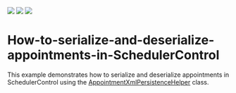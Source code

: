<!-- default badges list -->
![](https://img.shields.io/endpoint?url=https://codecentral.devexpress.com/api/v1/VersionRange/432172734/21.1.3%2B)
[![](https://img.shields.io/badge/Open_in_DevExpress_Support_Center-FF7200?style=flat-square&logo=DevExpress&logoColor=white)](https://supportcenter.devexpress.com/ticket/details/T1048142)
[![](https://img.shields.io/badge/📖_How_to_use_DevExpress_Examples-e9f6fc?style=flat-square)](https://docs.devexpress.com/GeneralInformation/403183)
<!-- default badges end -->

# How-to-serialize-and-deserialize-appointments-in-SchedulerControl

This example demonstrates how to serialize and deserialize appointments in SchedulerControl using the [AppointmentXmlPersistenceHelper](https://docs.devexpress.com/CoreLibraries/DevExpress.XtraScheduler.Xml.AppointmentXmlPersistenceHelper) class. 
